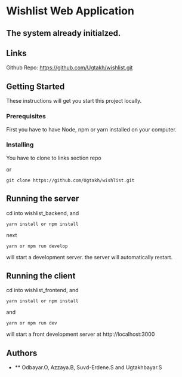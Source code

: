 # Wishlist Web Application

## The system already initialzed.

## Links

Github Repo: https://github.com/Ugtakh/wishlist.git

## Getting Started

These instructions will get you start this project locally.

### Prerequisites

First you have to have Node, npm or yarn installed on your computer.

### Installing

You have to clone to links section repo

or

```
git clone https://github.com/Ugtakh/wishlist.git
```

## Running the server

cd into wishlist_backend, and

```
yarn install or npm install
```

next

```
yarn or npm run develop
```

will start a development server. the server will automatically restart.

## Running the client

cd into wishlist_frontend, and

```
yarn install or npm install
```

and

```
yarn or npm run dev
```

will start a front development server at http://localhost:3000

## Authors

- \*\* Odbayar.O, Azzaya.B, Suvd-Erdene.S and Ugtakhbayar.S
